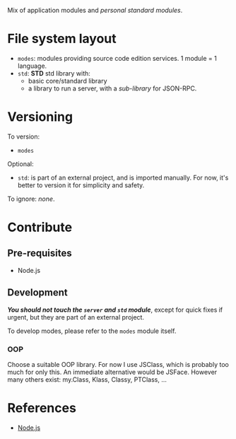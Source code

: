 Mix of application modules and _personal standard modules_.

# File system layout

* `modes`: modules providing source code edition services. 1 module = 1 language.
* `std`: __STD__ std library with:
	* basic core/standard library
	* a library to run a server, with a _sub-library_ for JSON-RPC.

# Versioning

To version:

* `modes`

Optional:

* `std`: is part of an external project, and is imported manually. For now, it's better to version it for simplicity and safety.

To ignore: _none_.

# Contribute

## Pre-requisites

* Node.js

## Development

___You should not touch the `server` and `std` module___, except for quick fixes if urgent, but they are part of an external project.

To develop modes, please refer to the `modes` module itself.

### OOP

Choose a suitable OOP library. For now I use JSClass, which is probably too much for only this. An immediate alternative would be JSFace. However many others exist: my.Class, Klass, Classy, PTClass, ...

# References

* [Node.js](http://nodejs.org/)

